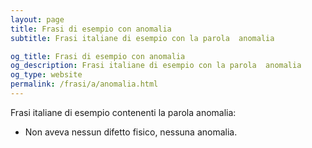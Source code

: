 ```yaml
---
layout: page
title: Frasi di esempio con anomalia 
subtitle: Frasi italiane di esempio con la parola  anomalia

og_title: Frasi di esempio con anomalia 
og_description: Frasi italiane di esempio con la parola  anomalia
og_type: website
permalink: /frasi/a/anomalia.html
---
```


Frasi italiane di esempio contenenti la parola anomalia:


- Non aveva nessun difetto fisico, nessuna anomalia.
